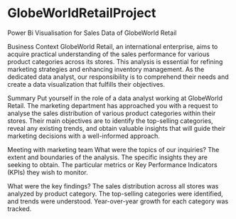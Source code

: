 # GlobeWorldRetailProject
Power Bi Visualisation for Sales Data of  GlobeWorld Retail

Business Context
GlobeWorld Retail, an international enterprise, aims to acquire practical understanding of the sales performance for various product categories across its stores. This analysis is essential for refining marketing strategies and enhancing inventory management. As the dedicated data analyst, our responsibility is to comprehend their needs and create a data visualization that fulfills their objectives.

Summary
Put yourself in the role of a data analyst working at GlobeWorld Retail.
The marketing department has approached you with a request to analyse the sales distribution of various product categories within their stores.
Their main objectives are to identify the top-selling categories, reveal any existing trends, and obtain valuable insights that will guide their marketing decisions with a well-informed approach.

Meeting with marketing team
What were the topics of our inquiries?
The extent and boundaries of the analysis.
The specific insights they are seeking to obtain.
The particular metrics or Key Performance Indicators (KPIs) they wish to monitor.

What were the key findings?
The sales distribution across all stores was analyzed by product category.
The top-selling categories were identified, and trends were understood.
Year-over-year growth for each category was tracked.





